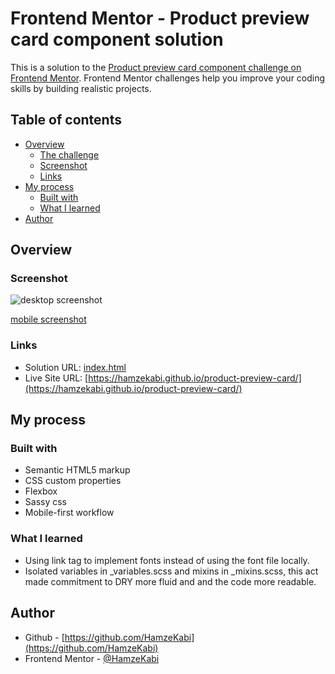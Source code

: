 # Frontend Mentor - Product preview card component solution

This is a solution to the [Product preview card component challenge on Frontend Mentor](https://www.frontendmentor.io/challenges/product-preview-card-component-GO7UmttRfa). Frontend Mentor challenges help you improve your coding skills by building realistic projects. 

## Table of contents

- [Overview](#overview)
  - [The challenge](#the-challenge)
  - [Screenshot](#screenshot)
  - [Links](#links)
- [My process](#my-process)
  - [Built with](#built-with)
  - [What I learned](#what-i-learned)
- [Author](#author)

## Overview

### Screenshot

![desktop screenshot]("https://github.com/HamzeKabi/product-preview-card/blob/844d6eb8f3dd02584c7f10a673db2711993d71aa/screenshots/recipe%20page%20-%20desktop%20screenshot.html.png")

[mobile screenshot]("https://github.com/HamzeKabi/product-preview-card/blob/844d6eb8f3dd02584c7f10a673db2711993d71aa/screenshots/recipe%20page%20-%20mobile%20screenshot.html.png")

### Links

- Solution URL: [index.html](https://github.com/HamzeKabi/product-preview-card/blob/9e5af2d3019d6e3122b033927a275a8e6df4e59b/index.html)
- Live Site URL: [https://hamzekabi.github.io/product-preview-card/](https://hamzekabi.github.io/product-preview-card/)

## My process

### Built with

- Semantic HTML5 markup
- CSS custom properties
- Flexbox
- Sassy css
- Mobile-first workflow

### What I learned

- Using link tag to implement fonts instead of using the font file locally.
- Isolated variables in _variables.scss and mixins in _mixins.scss, this act made commitment to DRY more fluid and and the code more readable.


## Author

- Github - [https://github.com/HamzeKabi](https://github.com/HamzeKabi)
- Frontend Mentor - [@HamzeKabi](https://www.frontendmentor.io/profile/HamzeKabi)
